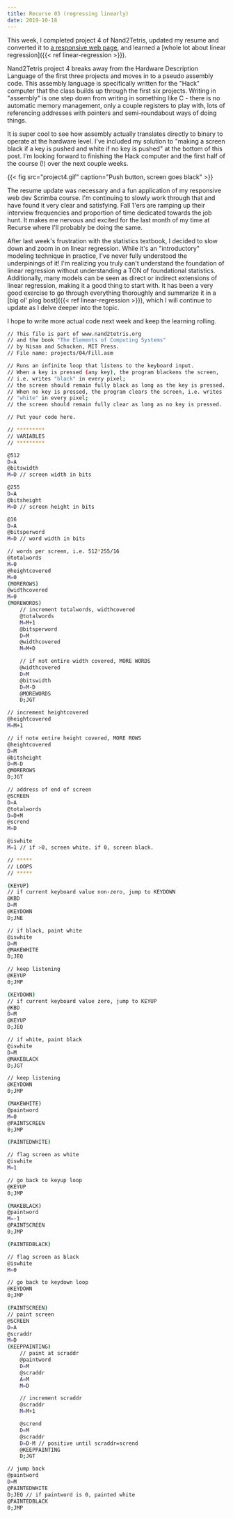 ```yaml
---
title: Recurse 03 (regressing linearly)
date: 2019-10-18
---
```


This week, I completed project 4 of Nand2Tetris, updated my resume and converted it to [a responsive web page](/resume.html), and learned a [whole lot about linear regression]({{< ref linear-regression >}}).

Nand2Tetris project 4 breaks away from the Hardware Description Language of the first three projects and moves in to a pseudo assembly code. This assembly language is specifically written for the "Hack" computer that the class builds up through the first six projects. Writing in "assembly" is one step down from writing in something like C - there is no automatic memory management, only a couple registers to play with, lots of referencing addresses with pointers and semi-roundabout ways of doing things.

It is super cool to see how assembly actually translates directly to binary to operate at the hardware level. I've included my solution to "making a screen black if a key is pushed and white if no key is pushed" at the bottom of this post. I'm looking forward to finishing the Hack computer and the first half of the course (!) over the next couple weeks.

{{< fig src="project4.gif" caption="Push button, screen goes black" >}}

The resume update was necessary and a fun application of my responsive web dev Scrimba course. I'm continuing to slowly work through that and have found it very clear and satisfying. Fall 1'ers are ramping up their interview frequencies and proportion of time dedicated towards the job hunt. It makes me nervous and excited for the last month of my time at Recurse where I'll probably be doing the same.

After last week's frustration with the statistics textbook, I decided to slow down and zoom in on linear regression. While it's an "introductory" modeling technique in practice, I've never fully understood the underpinings of it! I'm realizing you truly can't understand the foundation of linear regression without understanding a TON of foundational statistics. Additionally, many models can be seen as direct or indirect extensions of linear regression, making it a good thing to start with. It has been a very good exercise to go through everything thoroughly and summarize it in a [big ol' plog bost]({{< ref linear-regression >}}), which I will continue to update as I delve deeper into the topic.

I hope to write more actual code next week and keep the learning rolling.

```bash
// This file is part of www.nand2tetris.org
// and the book "The Elements of Computing Systems"
// by Nisan and Schocken, MIT Press.
// File name: projects/04/Fill.asm

// Runs an infinite loop that listens to the keyboard input.
// When a key is pressed (any key), the program blackens the screen,
// i.e. writes "black" in every pixel;
// the screen should remain fully black as long as the key is pressed. 
// When no key is pressed, the program clears the screen, i.e. writes
// "white" in every pixel;
// the screen should remain fully clear as long as no key is pressed.

// Put your code here.

// *********
// VARIABLES
// *********

@512
D=A
@bitswidth
M=D // screen width in bits

@255
D=A
@bitsheight
M=D // screen height in bits

@16
D=A
@bitsperword
M=D // word width in bits

// words per screen, i.e. 512*255/16
@totalwords
M=0
@heightcovered
M=0
(MOREROWS)
@widthcovered
M=0
(MOREWORDS)
    // increment totalwords, widthcovered
    @totalwords
    M=M+1
    @bitsperword
    D=M
    @widthcovered
    M=M+D

    // if not entire width covered, MORE WORDS
    @widthcovered
    D=M
    @bitswidth
    D=M-D
    @MOREWORDS
    D;JGT

// increment heightcovered
@heightcovered
M=M+1

// if note entire height covered, MORE ROWS
@heightcovered
D=M
@bitsheight
D=M-D
@MOREROWS
D;JGT

// address of end of screen
@SCREEN
D=A
@totalwords
D=D+M
@scrend
M=D

@iswhite
M=1 // if >0, screen white. if 0, screen black. 

// *****
// LOOPS
// *****

(KEYUP)
// if current keyboard value non-zero, jump to KEYDOWN
@KBD
D=M
@KEYDOWN
D;JNE

// if black, paint white
@iswhite
D=M
@MAKEWHITE
D;JEQ

// keep listening
@KEYUP
0;JMP

(KEYDOWN)
// if current keyboard value zero, jump to KEYUP
@KBD
D=M
@KEYUP
D;JEQ

// if white, paint black
@iswhite
D=M
@MAKEBLACK
D;JGT

// keep listening
@KEYDOWN
0;JMP

(MAKEWHITE)
@paintword
M=0
@PAINTSCREEN
0;JMP

(PAINTEDWHITE)

// flag screen as white
@iswhite
M=1

// go back to keyup loop
@KEYUP
0;JMP

(MAKEBLACK)
@paintword
M=-1
@PAINTSCREEN
0;JMP

(PAINTEDBLACK)

// flag screen as black
@iswhite
M=0

// go back to keydown loop
@KEYDOWN
0;JMP

(PAINTSCREEN)
// paint screen
@SCREEN
D=A
@scraddr
M=D
(KEEPPAINTING)
    // paint at scraddr
    @paintword
    D=M
    @scraddr
    A=M
    M=D

    // increment scraddr
    @scraddr
    M=M+1

    @scrend
    D=M
    @scraddr
    D=D-M // positive until scraddr=scrend
    @KEEPPAINTING
    D;JGT

// jump back
@paintword
D=M
@PAINTEDWHITE
D;JEQ // if paintword is 0, painted white
@PAINTEDBLACK
0;JMP
```
